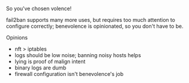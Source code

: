 So you've chosen volence!

fail2ban supports many more uses, but requires too much attention to configure
correctly; benevolence is opinionated, so you don't have to be.

Opinions
* nft > iptables
* logs should be low noise; banning noisy hosts helps
* lying is proof of malign intent
* binary logs are dumb
* firewall configuration isn't benevolence's job


